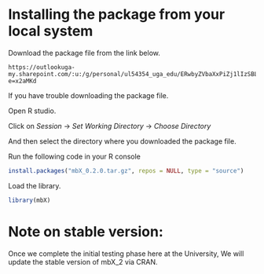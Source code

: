 # Installing the package from your local system

Download the package file from the link below.

```
https://outlookuga-my.sharepoint.com/:u:/g/personal/ul54354_uga_edu/ERwbyZVbaXxPiZj1lIzSBLcBRk8givavpU2EEQolhHhyXA?e=x2aMKd
```
If you have trouble downloading the package file. 



Open R studio.

Click on *Session* → *Set Working Directory* → *Choose Directory*

And then select the directory where you downloaded the package file. 

Run the following code in your R console

```r
install.packages("mbX_0.2.0.tar.gz", repos = NULL, type = "source")
```
Load the library.

```r
library(mbX)
```
# Note on stable version:

Once we complete the initial testing phase here at the University, We will update the stable version of mbX_2 via CRAN.

